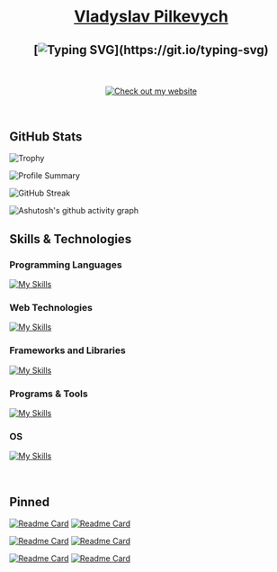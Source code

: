<h1 align="center">
  <a href="https://www.linkedin.com/in/vladyslav-pilkevych-4409b5236/" target="_blank">Vladyslav Pilkevych</a>
</h1>

<h2  align="center">

[![Typing SVG](https://readme-typing-svg.herokuapp.com?font=Fira+Code&size=24&pause=1000&color=00FF00&center=true&width=550&height=100&lines=Welcome+to+my+Github!;Code.+Commit.+Collaborate!;Ideas+to+reality%2C+line+by+line!;Exploring+new+ideas+and+tech!)](https://git.io/typing-svg)

</h2>

<br />

<p align="center">
  <a href="https://vladyslavpilkevych.github.io/personal-website/" target="_blank">
    <img src="https://img.shields.io/badge/Check%20Out%20My%20Website-Click%20Here-blue?style=for-the-badge&logo=rocket" alt="Check out my website">
  </a>
</p>

<br />

## GitHub Stats


[//]: # (<h2 align="center">)

![Trophy](https://github-profile-trophy.vercel.app/?username=VladyslavPilkevych&theme=juicyfresh&no-frame=true)

![Profile Summary](https://github-profile-summary-cards.vercel.app/api/cards/profile-details?username=VladyslavPilkevych&theme=dark)

![GitHub Streak](https://github-readme-streak-stats.herokuapp.com?user=VladyslavPilkevych&theme=dark&hide_border=true&hide_current_streak=true)

![Ashutosh's github activity graph](https://github-readme-activity-graph.vercel.app/graph?username=VladyslavPilkevych&theme=github-compact&area=true&area_color=00FF00&color=00FF00)

## Skills & Technologies

### Programming Languages

[![My Skills](https://skillicons.dev/icons?i=javascript,typescript,java,kotlin,c,nodejs&perline=4)](https://skillicons.dev)

### Web Technologies

[![My Skills](https://skillicons.dev/icons?i=html,css,&perline=12)](https://skillicons.dev)

### Frameworks and Libraries

[![My Skills](https://skillicons.dev/icons?i=react,vue,vuetify,spring,bootstrap,mui,redux,sass,docker,gulp,maven&perline=4)](https://skillicons.dev)

### Programs & Tools

[![My Skills](https://skillicons.dev/icons?i=git,gitlab,github,vscode,idea,bitbucket,npm&perline=4)](https://skillicons.dev)

### OS

[![My Skills](https://skillicons.dev/icons?i=windows,linux&perline=4)](https://skillicons.dev)

<br />

## Pinned

[![Readme Card](https://github-readme-stats.vercel.app/api/pin/?username=VladyslavPilkevych&repo=personal-website&hide_border=true&theme=moltack&description_lines_count=3)](https://github.com/VladyslavPilkevych/personal-website)
[![Readme Card](https://github-readme-stats.vercel.app/api/pin/?username=VladyslavPilkevych&repo=RickAndMortyTable&hide_border=true&theme=ambient_gradient&description_lines_count=3)](https://github.com/VladyslavPilkevych/RickAndMortyTable)

[![Readme Card](https://github-readme-stats.vercel.app/api/pin/?username=VladyslavPilkevych&repo=final-project-online-shop&hide_border=true&theme=yeblu)](https://github.com/VladyslavPilkevych/final-project-online-shop)
[![Readme Card](https://github-readme-stats.vercel.app/api/pin/?username=VladyslavPilkevych&repo=DSA&hide_border=true&theme=midnight-purple)](https://github.com/VladyslavPilkevych/DSA)

[![Readme Card](https://github-readme-stats.vercel.app/api/pin/?username=VladyslavPilkevych&repo=movie-app&hide_border=true&theme=shades-of-purple&description_lines_count=3)](https://github.com/VladyslavPilkevych/movie-app)
[![Readme Card](https://github-readme-stats.vercel.app/api/pin/?username=VladyslavPilkevych&repo=movie-app-be&hide_border=true&theme=shades-of-purple&description_lines_count=3)](https://github.com/VladyslavPilkevych/movie-app-be)

